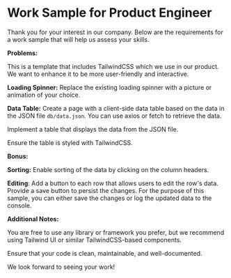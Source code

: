 # Work Sample for Product Engineer

Thank you for your interest in our company. Below are the requirements for a work sample that will help us assess your skills.

**Problems:**

This is a template that includes TailwindCSS which we use in our product. We want to enhance it to be more user-friendly and interactive.

**Loading Spinner:** Replace the existing loading spinner with a picture or animation of your choice.

**Data Table:** Create a page with a client-side data table based on the data in the JSON file `db/data.json`. You can use axios or fetch to retrieve the data.

Implement a table that displays the data from the JSON file.

Ensure the table is styled with TailwindCSS.

**Bonus:**

**Sorting:** Enable sorting of the data by clicking on the column headers.

**Editing**: Add a button to each row that allows users to edit the row's data. Provide a save button to persist the changes. For the purpose of this sample, you can either save the changes or log the updated data to the console.

**Additional Notes:**

You are free to use any library or framework you prefer, but we recommend using Tailwind UI or similar TailwindCSS-based components.

Ensure that your code is clean, maintainable, and well-documented.

We look forward to seeing your work!
